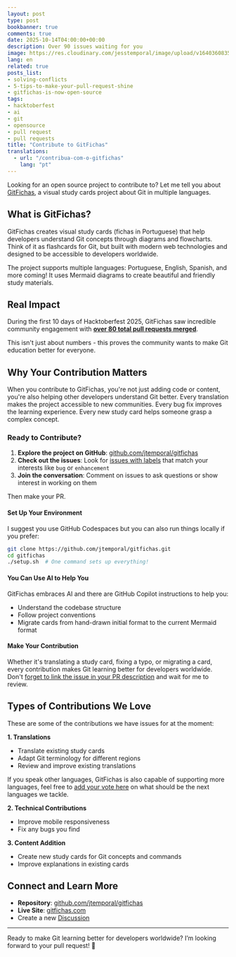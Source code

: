 ```yaml
---
layout: post
type: post
bookbanner: true
comments: true
date: 2025-10-14T04:00:00+00:00
description: Over 90 issues waiting for you
image: https://res.cloudinary.com/jesstemporal/image/upload/v1640360835/covers/miscellaneous_ld0l6r.png
lang: en
related: true
posts_list:
- solving-conflicts
- 5-tips-to-make-your-pull-request-shine
- gitfichas-is-now-open-source
tags:
- hacktoberfest
- ai
- git
- opensource
- pull request
- pull requests
title: "Contribute to GitFichas"
translations:
  - url: "/contribua-com-o-gitfichas"
    lang: "pt"
---
```


Looking for an open source project to contribute to? Let me tell you about [GitFichas](https://github.com/jtemporal/gitfichas), a visual study cards project about Git in multiple languages.

## What is GitFichas?

GitFichas creates visual study cards (fichas in Portuguese) that help developers understand Git concepts through diagrams and flowcharts. Think of it as flashcards for Git, but built with modern web technologies and designed to be accessible to developers worldwide.

The project supports multiple languages: Portuguese, English, Spanish, and more coming! It uses Mermaid diagrams to create beautiful and friendly study materials.

## Real Impact

During the first 10 days of Hacktoberfest 2025, GitFichas saw incredible community engagement with [**over 80 total pull requests merged**](https://github.com/users/jtemporal/projects/1/views/10).

This isn't just about numbers - this proves the community wants to make Git education better for everyone.

## Why Your Contribution Matters

When you contribute to GitFichas, you're not just adding code or content, you're also helping other developers understand Git better. Every translation makes the project accessible to new communities. Every bug fix improves the learning experience. Every new study card helps someone grasp a complex concept.

### Ready to Contribute?

1. **Explore the project on GitHub**: [github.com/jtemporal/gitfichas](https://github.com/jtemporal/gitfichas)
2. **Check out the issues**: Look for [issues with labels](https://github.com/jtemporal/gitfichas/issues) that match your interests like `bug` or `enhancement`
3. **Join the conversation**: Comment on issues to ask questions or show interest in working on them

Then make your PR.

#### Set Up Your Environment

I suggest you use GitHub Codespaces but you can also run things locally if you prefer:

```bash
git clone https://github.com/jtemporal/gitfichas.git
cd gitfichas
./setup.sh  # One command sets up everything!
```

#### You Can Use AI to Help You

GitFichas embraces AI and there are GitHub Copilot instructions to help you:

- Understand the codebase structure
- Follow project conventions
- Migrate cards from hand-drawn initial format to the current Mermaid format

#### Make Your Contribution

Whether it's translating a study card, fixing a typo, or migrating a card, every contribution makes Git learning better for developers worldwide. Don't [forget to link the issue in your PR description](https://docs.github.com/en/issues/tracking-your-work-with-issues/using-issues/linking-a-pull-request-to-an-issue) and wait for me to review.

## Types of Contributions We Love

These are some of the contributions we have issues for at the moment:

**1. Translations**
- Translate existing study cards
- Adapt Git terminology for different regions
- Review and improve existing translations

If you speak other languages, GitFichas is also capable of supporting more languages, feel free to [add your vote here](https://github.com/jtemporal/gitfichas/discussions/400) on what should be the next languages we tackle.

**2. Technical Contributions**
- Improve mobile responsiveness
- Fix any bugs you find

**3. Content Addition**
- Create new study cards for Git concepts and commands
- Improve explanations in existing cards

## Connect and Learn More

- **Repository**: [github.com/jtemporal/gitfichas](https://github.com/jtemporal/gitfichas)
- **Live Site**: [gitfichas.com](https://gitfichas.com/)
- Create a new [Discussion](http://github.com/jtemporal/gitfichas/discussions/)

---

Ready to make Git learning better for developers worldwide? I’m looking forward to your pull request! 🚀
